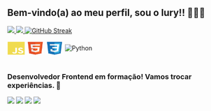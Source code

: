 ## Bem-vindo(a) ao meu perfil, sou o Iury!! 🐱‍💻🎸
 <div>
   <a href="https://github.com/pelegrint">
   <img height="180em" src="https://github-readme-stats.vercel.app/api?username=pelegrint&show_icons=true&theme=tokyonight&include_all_commits=true&count_private=true"/>
   <img height="180em" src="https://github-readme-stats-git-masterrstaa-rickstaa.vercel.app/api/top-langs/?username=pelegrint&bg_color=000&border_color=30A3DC&title_color=E94D5F&text_color=FFF"/>
   <a href="https://git.io/streak-stats"><img src="https://streak-stats.demolab.com?user=Pelegrint&theme=highcontrast" alt="GitHub Streak" /></a>
</div>
    
<div style="display: inline_block"><br>
  <img align="center" alt="Js" height="30" width="40" src="https://raw.githubusercontent.com/devicons/devicon/master/icons/javascript/javascript-plain.svg">
  <img align="center" alt="HTML" height="30" width="40" src="https://raw.githubusercontent.com/devicons/devicon/master/icons/html5/html5-original.svg">
  <img align="center" alt="CSS" height="30" width="40" src="https://raw.githubusercontent.com/devicons/devicon/master/icons/css3/css3-original.svg">
  <img align="center" alt="Python" height="30" width="40" src="https://raw.githubusercontent.com/jmnote/z-icons/master/svg/python.svg">
</div>
 
<br>
 
### Desenvolvedor Frontend em formação! Vamos trocar experiências. 🎲
 
<div> 
  <a href="https://web.dio.me/users/iury_kassio/?tab=achievements" target="_blank"><img src="https://img.shields.io/badge/-Meu_perfil_no_DIO-00FF10?style=for-the-badge&logoColor=white" target="_blank"></a>
  <a href="https://instagram.com/iury.kassio" target="_blank"><img src="https://img.shields.io/badge/-Instagram-%23E4405F?style=for-the-badge&logo=instagram&logoColor=white" target="_blank"></a>
  <a href = "mailto:iury.kassio@gmail.com"><img src="https://img.shields.io/badge/-Gmail-%23333?style=for-the-badge&logo=gmail&logoColor=white" target="_blank"></a>
  <a href="https://www.linkedin.com/in/iurykassio" target="_blank"><img src="https://img.shields.io/badge/-LinkedIn-%230077B5?style=for-the-badge&logo=linkedin&logoColor=white" target="_blank"></a>
</div>
